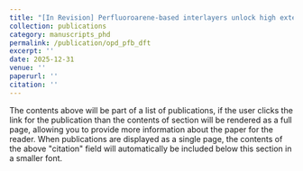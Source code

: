 ```yaml
---
title: "[In Revision] Perfluoroarene-based interlayers unlock high external quantum efficiency in planar heterojunction OPDs"
collection: publications
category: manuscripts_phd
permalink: /publication/opd_pfb_dft
excerpt: ''
date: 2025-12-31
venue: ''
paperurl: ''
citation: ''
---
```


The contents above will be part of a list of publications, if the user clicks the link for the publication than the contents of section will be rendered as a full page, allowing you to provide more information about the paper for the reader. When publications are displayed as a single page, the contents of the above "citation" field will automatically be included below this section in a smaller font.
